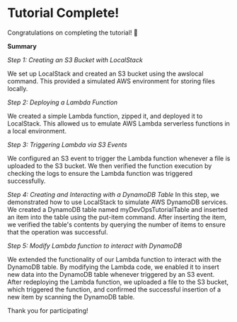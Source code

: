 # Tutorial Complete!

Congratulations on completing the tutorial! 🎉

**Summary**

*Step 1: Creating an S3 Bucket with LocalStack*

We set up LocalStack and created an S3 bucket using the awslocal command. This provided a simulated AWS environment for storing files locally.

*Step 2: Deploying a Lambda Function*

We created a simple Lambda function, zipped it, and deployed it to LocalStack. This allowed us to emulate AWS Lambda serverless functions in a local environment.

*Step 3: Triggering Lambda via S3 Events*

We configured an S3 event to trigger the Lambda function whenever a file is uploaded to the S3 bucket. We then verified the function execution by checking the logs to ensure the Lambda function was triggered successfully.

*Step 4: Creating and Interacting with a DynamoDB Table*
In this step, we demonstrated how to use LocalStack to simulate AWS DynamoDB services. We created a DynamoDB table named myDevOpsTutorialTable and inserted an item into the table using the put-item command. After inserting the item, we verified the table's contents by querying the number of items to ensure that the operation was successful.

*Step 5: Modify Lambda function to interact with DynamoDB*

We extended the functionality of our Lambda function to interact with the DynamoDB table. By modifying the Lambda code, we enabled it to insert new data into the DynamoDB table whenever triggered by an S3 event. After redeploying the Lambda function, we uploaded a file to the S3 bucket, which triggered the function, and confirmed the successful insertion of a new item by scanning the DynamoDB table.

Thank you for participating!
